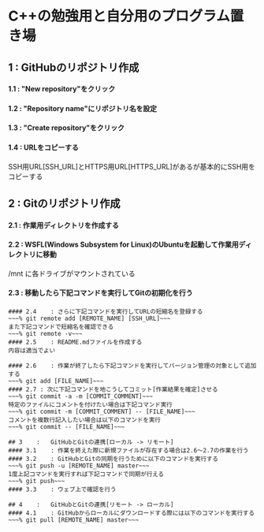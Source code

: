 ﻿# C++の勉強用と自分用のプログラム置き場

## 1	:	GitHubのリポジトリ作成  
#### 1.1	: "New repository"をクリック  
#### 1.2	: "Repository name"にリポジトリ名を設定  
#### 1.3	: "Create repository"をクリック  
#### 1.4	: URLをコピーする  
SSH用URL[SSH_URL]とHTTPS用URL[HTTPS_URL]があるが基本的にSSH用をコピーする  

## 2	:	Gitのリポジトリ作成  
#### 2.1	: 作業用ディレクトリを作成する  
#### 2.2	: WSFL(Windows Subsystem for Linux)のUbuntuを起動して作業用ディレクトリに移動  
/mnt に各ドライブがマウントされている  
#### 2.3	: 移動したら下記コマンドを実行してGitの初期化を行う  
~~~% git init~~~  
#### 2.4	: さらに下記コマンドを実行してURLの短縮名を登録する  
~~~% git remote add [REMOTE_NAME] [SSH_URL]~~~  
また下記コマンドで短縮名を確認できる  
~~~% git remote -v~~~  
#### 2.5	: README.mdファイルを作成する  
内容は適当でよい  

#### 2.6	: 作業が終了したら下記コマンドを実行してバージョン管理の対象として追加する  
~~~% git add [FILE_NAME]~~~  
#### 2.7 : 次に下記コマンドを地こうしてコミット[作業結果を確定]させる  
~~~% git commit -a -m [COMMIT_COMMENT]~~~  
特定のファイルにコメントを付けたい場合は下記コマンド実行  
~~~% git commit -m [COMMIT_COMMENT] -- [FILE_NAME]~~~ 
コメントを複数行記入したい場合は以下のコマンドを実行  
~~~% git commit -- [FILE_NAME]~~~  

## 3	:	GitHubとGitの連携[ローカル -> リモート]  
#### 3.1	: 作業を終えた際に新規ファイルが存在する場合は2.6～2.7の作業を行う  
#### 3.2	: GitHubとGitの同期を行うために以下のコマンドを実行する  
~~~% git push -u [REMOTE_NAME] master~~~  
1度上記コマンドを実行すれば下記コマンドで同期が行える  
~~~% git push~~~  
#### 3.3	: ウェブ上で確認を行う  

## 4	:	GitHubとGitの連携[リモート -> ローカル]  
#### 4.1	: GitHubからローカルにダウンロードする際には以下のコマンドを実行する  
~~~% git pull [REMOTE_NAME] master~~~  